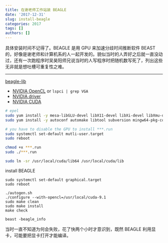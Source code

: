 ```yaml
---
title: 在谢老师工作站装 BEAGLE
date: '2017-12-31'
slug: install-beagle
categories: 2017
tags: []
authors: []
---
```




具体安装时间不记得了。BEAGLE 是用 GPU 来加速分歧时间推断软件 BEAST 的，好像是谢老师和计算机系的人一起开发的。貌似当时的人弄好之后就一直没动过，还有一次跑程序时吴昊阳师兄说当时的人写程序时把随机数写死了，列出这些无非就是想吐槽可重复性之难。

-----------------------------------------

[beagle-lib](https://github.com/beagle-dev/beagle-lib)

- [NVIDIA OpenCL](http://www.nvidia.com/drivers) or `lspci | grep VGA`
- [NVIDIA driver](http://www.nvidia.com/content/DriverDownload-March2009/confirmation.php?url=/XFree86/Linux-x86_64/390.42/NVIDIA-Linux-x86_64-390.42.run&lang=us&type=TITAN)
- [NVIDIA CUDA](https://developer.nvidia.com/cuda-downloads?target_os=Linux&target_arch=x86_64&target_distro=CentOS&target_version=7&target_type=runfilelocal)

```bash
# epel
sudo yum install -y mesa-libGLU-devel libX11-devel libXi-devel libXmu-devel
sudo yum install -y autoconf automake libtool subversion mingw64-pkg-config java-1.8.0-openjdk-devel

# you have to disable the GPU to install ***.run
sudo systemctl set-default mutli-user.target
sudo reboot

chmod +x ***.run
sudo ./***.run

sudo ln -sr /usr/local/cuda/lib64 /usr/local/cuda/lib 
```



install BEAGLE

```
sudo systemctl set-default graphical.target
sudo reboot

./autogen.sh
./configure --with-opencl=/usr/local/cuda-9.1
sudo make clean
sudo make install
make check

beast -beagle_info
```

当时一直不知道为何会失败，花了快两个小时才意识到，既然 BEAGLE 利用显卡，可能要把显卡打开才能编译。
